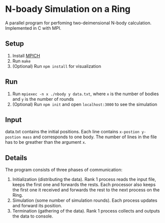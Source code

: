 # N-boady Simulation on a Ring
A parallel program for perfoming two-deimensional N-body calculation.  Implemented in C with MPI.  

## Setup
1. Install [MPICH](https://www.mpich.org/)
2. Run `make`
3. (Optional) Run `npm install` for visualization

## Run 
1. Run `mpiexec -n x ./nbody y data.txt`, where `x` is the number of bodies and `y` is the number of rounds
2. (Optional) Run `npm init` and open `localhost:3000` to see the simulation

## Input
data.txt contains the initial positions.  Each line contains `x-postion y-postion mass` and corresponds to one body.  The number of lines in the file has to be greather than the argument `x`.

## Details
The program consists of three phases of communication: 
1. Initialization (distributing the data).  Rank 1 process reads the input file, keeps the first one and forwards the rests.  Each processor also keeps the first one it received and forwards the rest to the next process on the Ring.
2. Simulation (some number of simulation rounds).  Each process updates and forward its position. 
3. Termination (gathering of the data).  Rank 1 process collects and outputs the data to console.